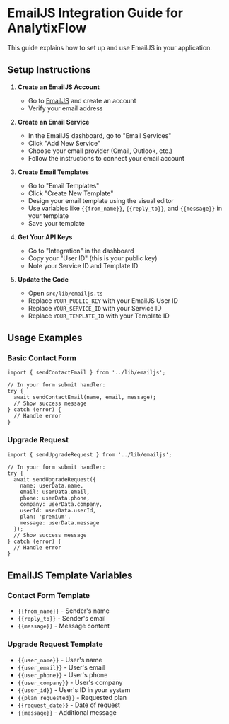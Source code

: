 # EmailJS Integration Guide for AnalytixFlow

This guide explains how to set up and use EmailJS in your application.

## Setup Instructions

1. **Create an EmailJS Account**
   - Go to [EmailJS](https://www.emailjs.com/) and create an account
   - Verify your email address

2. **Create an Email Service**
   - In the EmailJS dashboard, go to "Email Services"
   - Click "Add New Service"
   - Choose your email provider (Gmail, Outlook, etc.)
   - Follow the instructions to connect your email account

3. **Create Email Templates**
   - Go to "Email Templates"
   - Click "Create New Template"
   - Design your email template using the visual editor
   - Use variables like `{{from_name}}`, `{{reply_to}}`, and `{{message}}` in your template
   - Save your template

4. **Get Your API Keys**
   - Go to "Integration" in the dashboard
   - Copy your "User ID" (this is your public key)
   - Note your Service ID and Template ID

5. **Update the Code**
   - Open `src/lib/emailjs.ts`
   - Replace `YOUR_PUBLIC_KEY` with your EmailJS User ID
   - Replace `YOUR_SERVICE_ID` with your Service ID
   - Replace `YOUR_TEMPLATE_ID` with your Template ID

## Usage Examples

### Basic Contact Form

```tsx
import { sendContactEmail } from '../lib/emailjs';

// In your form submit handler:
try {
  await sendContactEmail(name, email, message);
  // Show success message
} catch (error) {
  // Handle error
}
```

### Upgrade Request

```tsx
import { sendUpgradeRequest } from '../lib/emailjs';

// In your form submit handler:
try {
  await sendUpgradeRequest({
    name: userData.name,
    email: userData.email,
    phone: userData.phone,
    company: userData.company,
    userId: userData.userId,
    plan: 'premium',
    message: userData.message
  });
  // Show success message
} catch (error) {
  // Handle error
}
```

## EmailJS Template Variables

### Contact Form Template
- `{{from_name}}` - Sender's name
- `{{reply_to}}` - Sender's email
- `{{message}}` - Message content

### Upgrade Request Template
- `{{user_name}}` - User's name
- `{{user_email}}` - User's email
- `{{user_phone}}` - User's phone
- `{{user_company}}` - User's company
- `{{user_id}}` - User's ID in your system
- `{{plan_requested}}` - Requested plan
- `{{request_date}}` - Date of request
- `{{message}}` - Additional message